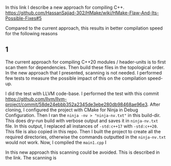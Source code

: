 
In this link I describe a new approach for compiling C++.
 https://github.com/HassanSajjad-302/HMake/wiki/HMake-Flaw-And-Its-Possible-Fixes#5

Compared to the current approach,
this results in better compilation speed for the following reasons

## 1
The current approach for compiling C++20 modules / header-units is to first scan them 
for dependencies.
Then build these files in the topological order.
In the new approach that I presented, scanning is not needed.
I performed few tests to measure the possible impact of this on the compilation speed-up.

I did the test with LLVM code-base. 
I performed the test with this commit
https://github.com/llvm/llvm-project/commit/58de24ebbb352a2345de3ebe280db98468ae96e3.
After cloning, I configured the project with CMake for Ninja in Debug Configuration.
Then I ran the ```ninja -nv > "ninja-nv.txt"``` in this build-dir.
This does dry-run build with verbose output and saves it in ```ninja-nv.txt``` file.
In this output, I replaced all instances of ```-std:c++17``` with ```-std:c++20```.
This file is also copied in this repo.
Then I built the project to create all the required directories,
otherwise the commands outputted in the ```ninja-nv.txt``` would not work.
Now, I compiled the ```main1.cpp```
I 






In this new approach this scanning could be avoided. 
This is described in the link.
The scanning is 

